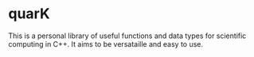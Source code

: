 # quarK
This is a personal library of useful functions and data types for scientific computing in C++. It aims to be versataille and easy to use.